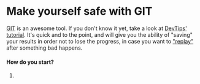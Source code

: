 # Make yourself safe with GIT

[GIT]() is an awesome tool. If you don't know it yet, take a look at [DevTips' tutorial](). 
It's quick and to the point, and will give you the ability of "saving" your results in order not to lose the progress, in case you want to ["replay"]() after something bad happens.

#### How do you start?
1. 